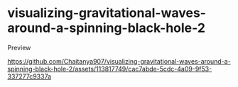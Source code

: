 # visualizing-gravitational-waves-around-a-spinning-black-hole-2

Preview 


https://github.com/Chaitanya907/visualizing-gravitational-waves-around-a-spinning-black-hole-2/assets/113817749/cac7abde-5cdc-4a09-9f53-337277c9337a


